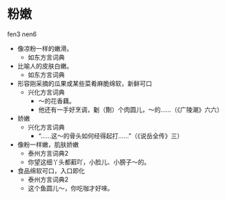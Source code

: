 # 粉嫩
fen3 nen6
+ 像凉粉一样的嫩滑。
  * 如东方言词典
+ 比喻人的皮肤白嫩。
  * 如东方言词典
+ 形容刚采摘的瓜果或某些菜肴麻脆绵软，新鲜可口
  * 兴化方言词典
    - ～的花香藕。
    - 他还有一手好烹调，劖（劗）个肉圆儿，～的……（《广陵潮》六六）
+ 娇嫩
  * 兴化方言词典
    - “……这～的骨头如何经得起打……”（《说岳全传》三）
+ 像粉一样嫩，肌肤娇嫩
  * 泰州方言词典2
  - 你望这细丫头都蘣吖，小脸儿、小膀子～的。
+ 食品绵软可口，入口即化
  * 泰州方言词典2
  - 这个鱼圆儿～，你吃咖才好唻。
